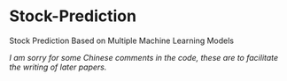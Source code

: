 # Stock-Prediction
Stock Prediction Based on Multiple Machine Learning Models

*I am sorry for some Chinese comments in the code, these are to facilitate the writing of later papers.*
